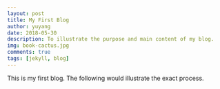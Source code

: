 ```yaml
---
layout: post
title: My First Blog
author: yuyang
date: 2018-05-30
description: To illustrate the purpose and main content of my blog.
img: book-cactus.jpg
comments: true
tags: [jekyll, blog]
---
```

This is my first blog. The following would illustrate the exact process.
